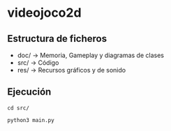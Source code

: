 # videojoco2d
## Estructura de ficheros

- doc/ -> Memoria, Gameplay y diagramas de clases
- src/ -> Código
- res/ -> Recursos gráficos y de sonido


## Ejecución
```
cd src/
```
```
python3 main.py
```
